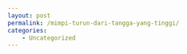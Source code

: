 ```yaml
---
layout: post
permalink: /mimpi-turun-dari-tangga-yang-tinggi/
categories:
    - Uncategorized
---
```


